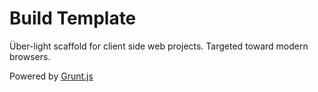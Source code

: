 # Build Template

Über-light scaffold for client side web projects. Targeted toward modern browsers.

Powered by [Grunt.js](http://gruntjs.com)
